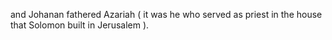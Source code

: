 and Johanan fathered Azariah ( it was he who served as priest in the house that Solomon built in Jerusalem ).
